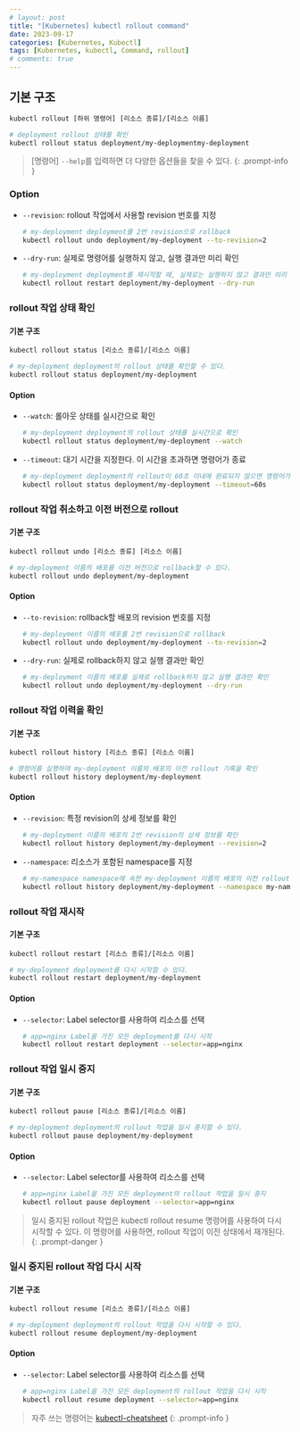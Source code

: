 ```yaml
---
# layout: post
title: "[Kubernetes] kubectl rollout command"
date: 2023-09-17
categories: [Kubernetes, Kubectl]
tags: [Kubernetes, kubectl, Command, rollout]
# comments: true
---
```


## 기본 구조

```bash
kubectl rollout [하위 명령어] [리소스 종류]/[리소스 이름]

# deployment rollout 상태를 확인
kubectl rollout status deployment/my-deploymentmy-deployment 
```

> [명령어] `--help`를 입력하면 더 다양한 옵션들을 찾을 수 있다.
{: .prompt-info }

### Option

- `--revision`: rollout 작업에서 사용할 revision 번호를 지정
    ```bash
    # my-deployment deployment를 2번 revision으로 rollback
    kubectl rollout undo deployment/my-deployment --to-revision=2
    ```

- `--dry-run`: 실제로 명령어를 실행하지 않고, 실행 결과만 미리 확인
    ```bash
    # my-deployment deployment를 재시작할 때, 실제로는 실행하지 않고 결과만 미리 확인
    kubectl rollout restart deployment/my-deployment --dry-run
    ```

### rollout 작업 상태 확인

#### 기본 구조

```bash
kubectl rollout status [리소스 종류]/[리소스 이름]

# my-deployment deployment의 rollout 상태를 확인할 수 있다.
kubectl rollout status deployment/my-deployment
```

#### Option

- `--watch`: 롤아웃 상태를 실시간으로 확인
    ```bash
    # my-deployment deployment의 rollout 상태를 실시간으로 확인
    kubectl rollout status deployment/my-deployment --watch
    ```

- `--timeout`: 대기 시간을 지정한다. 이 시간을 초과하면 명령어가 종료
    ```bash
    # my-deployment deployment의 rollout이 60초 이내에 완료되지 않으면 명령어가 종료
    kubectl rollout status deployment/my-deployment --timeout=60s
    ```

### rollout 작업 취소하고 이전 버전으로 rollout

#### 기본 구조

```bash
kubectl rollout undo [리소스 종류] [리소스 이름]

# my-deployment 이름의 배포를 이전 버전으로 rollback할 수 있다.
kubectl rollout undo deployment/my-deployment
```

#### Option

- `--to-revision`: rollback할 배포의 revision 번호를 지정
    ```bash
    # my-deployment 이름의 배포를 2번 revision으로 rollback
    kubectl rollout undo deployment/my-deployment --to-revision=2
    ```

- `--dry-run`: 실제로 rollback하지 않고 실행 결과만 확인
    ```bash
    # my-deployment 이름의 배포를 실제로 rollback하지 않고 실행 결과만 확인
    kubectl rollout undo deployment/my-deployment --dry-run
    ```

### rollout 작업 이력을 확인

#### 기본 구조

```bash
kubectl rollout history [리소스 종류] [리소스 이름]

# 명령어를 실행하여 my-deployment 이름의 배포의 이전 rollout 기록을 확인
kubectl rollout history deployment/my-deployment
```

#### Option

- `--revision`: 특정 revision의 상세 정보를 확인
    ```bash
    # my-deployment 이름의 배포의 2번 revision의 상세 정보를 확인
    kubectl rollout history deployment/my-deployment --revision=2
    ```

- `--namespace`: 리소스가 포함된 namespace를 지정
    ```bash
    # my-namespace namespace에 속한 my-deployment 이름의 배포의 이전 rollout 기록을 확인
    kubectl rollout history deployment/my-deployment --namespace my-namespace
    ```

### rollout 작업 재시작

#### 기본 구조

```bash
kubectl rollout restart [리소스 종류]/[리소스 이름]

# my-deployment deployment를 다시 시작할 수 있다.
kubectl rollout restart deployment/my-deployment
```

#### Option

- `--selector`: Label selector를 사용하여 리소스를 선택
    ```bash
    # app=nginx Label을 가진 모든 deployment를 다시 시작
    kubectl rollout restart deployment --selector=app=nginx
    ```

### rollout 작업 일시 중지

#### 기본 구조

```bash
kubectl rollout pause [리소스 종류]/[리소스 이름]

# my-deployment deployment의 rollout 작업을 일시 중지할 수 있다.
kubectl rollout pause deployment/my-deployment
```

#### Option

- `--selector`: Label selector를 사용하여 리소스를 선택
    ```bash
    # app=nginx Label을 가진 모든 deployment의 rollout 작업을 일시 중지
    kubectl rollout pause deployment --selector=app=nginx
    ```

> 일시 중지된 rollout 작업은 kubectl rollout resume 명령어를 사용하여 다시 시작할 수 있다. 이 명령어를 사용하면, rollout 작업이 이전 상태에서 재개된다.
{: .prompt-danger }

### 일시 중지된 rollout 작업 다시 시작

#### 기본 구조

```bash
kubectl rollout resume [리소스 종류]/[리소스 이름]

# my-deployment deployment의 rollout 작업을 다시 시작할 수 있다.
kubectl rollout resume deployment/my-deployment
```

#### Option

- `--selector`: Label selector를 사용하여 리소스를 선택
    ```bash
    # app=nginx Label을 가진 모든 deployment의 rollout 작업을 다시 시작
    kubectl rollout resume deployment --selector=app=nginx
    ```

> 자주 쓰는 명령어는 [kubectl-cheatsheet](https://kubernetes.io/docs/reference/kubectl/cheatsheet/)
{: .prompt-info }
